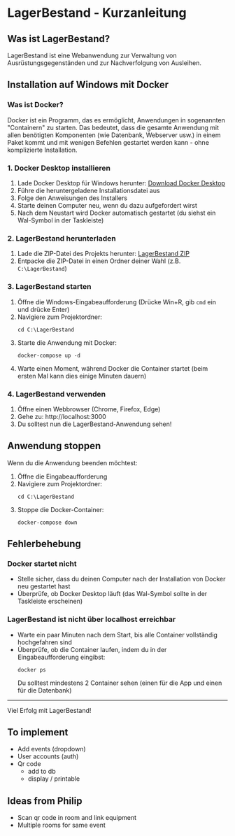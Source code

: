 # LagerBestand - Kurzanleitung

## Was ist LagerBestand?

LagerBestand ist eine Webanwendung zur Verwaltung von Ausrüstungsgegenständen und zur Nachverfolgung von Ausleihen.

## Installation auf Windows mit Docker

### Was ist Docker?

Docker ist ein Programm, das es ermöglicht, Anwendungen in sogenannten "Containern" zu starten. Das bedeutet, dass die gesamte Anwendung mit allen benötigten Komponenten (wie Datenbank, Webserver usw.) in einem Paket kommt und mit wenigen Befehlen gestartet werden kann - ohne komplizierte Installation.

### 1. Docker Desktop installieren

1. Lade Docker Desktop für Windows herunter: [Download Docker Desktop](https://www.docker.com/products/docker-desktop/)
2. Führe die heruntergeladene Installationsdatei aus
3. Folge den Anweisungen des Installers
4. Starte deinen Computer neu, wenn du dazu aufgefordert wirst
5. Nach dem Neustart wird Docker automatisch gestartet (du siehst ein Wal-Symbol in der Taskleiste)

### 2. LagerBestand herunterladen

1. Lade die ZIP-Datei des Projekts herunter: [LagerBestand ZIP](https://github.com/Schmitzi/LagerBestand/archive/refs/heads/main.zip)
2. Entpacke die ZIP-Datei in einen Ordner deiner Wahl (z.B. `C:\LagerBestand`)

### 3. LagerBestand starten

1. Öffne die Windows-Eingabeaufforderung (Drücke Win+R, gib `cmd` ein und drücke Enter)
2. Navigiere zum Projektordner:
   ```
   cd C:\LagerBestand
   ```
3. Starte die Anwendung mit Docker:
   ```
   docker-compose up -d
   ```
4. Warte einen Moment, während Docker die Container startet (beim ersten Mal kann dies einige Minuten dauern)

### 4. LagerBestand verwenden

1. Öffne einen Webbrowser (Chrome, Firefox, Edge)
2. Gehe zu: http://localhost:3000
3. Du solltest nun die LagerBestand-Anwendung sehen!

## Anwendung stoppen

Wenn du die Anwendung beenden möchtest:

1. Öffne die Eingabeaufforderung
2. Navigiere zum Projektordner:
   ```
   cd C:\LagerBestand
   ```
3. Stoppe die Docker-Container:
   ```
   docker-compose down
   ```

## Fehlerbehebung

### Docker startet nicht

- Stelle sicher, dass du deinen Computer nach der Installation von Docker neu gestartet hast
- Überprüfe, ob Docker Desktop läuft (das Wal-Symbol sollte in der Taskleiste erscheinen)

### LagerBestand ist nicht über localhost erreichbar

- Warte ein paar Minuten nach dem Start, bis alle Container vollständig hochgefahren sind
- Überprüfe, ob die Container laufen, indem du in der Eingabeaufforderung eingibst:
  ```
  docker ps
  ```
  Du solltest mindestens 2 Container sehen (einen für die App und einen für die Datenbank)


---

Viel Erfolg mit LagerBestand!


## To implement

- Add events (dropdown)
- User accounts (auth)
- Qr code
   - add to db
   - display / printable


## Ideas from Philip
- Scan qr code in room and link equipment
- Multiple rooms for same event